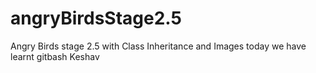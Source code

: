 # angryBirdsStage2.5
Angry Birds stage 2.5 with Class Inheritance and Images
today we have learnt gitbash Keshav